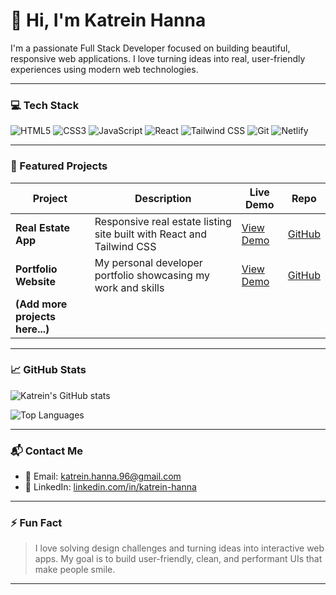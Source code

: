 # 👋 Hi, I'm Katrein Hanna

I'm a passionate Full Stack Developer focused on building beautiful, responsive web applications. I love turning ideas into real, user-friendly experiences using modern web technologies.

---

### 💻 Tech Stack

![HTML5](https://img.shields.io/badge/-HTML5-E34F26?logo=html5&logoColor=white)
![CSS3](https://img.shields.io/badge/-CSS3-1572B6?logo=css3)
![JavaScript](https://img.shields.io/badge/-JavaScript-F7DF1E?logo=javascript&logoColor=black)
![React](https://img.shields.io/badge/-React-61DAFB?logo=react&logoColor=black)
![Tailwind CSS](https://img.shields.io/badge/-TailwindCSS-38B2AC?logo=tailwind-css&logoColor=white)
![Git](https://img.shields.io/badge/-Git-F05032?logo=git&logoColor=white)
![Netlify](https://img.shields.io/badge/-Netlify-00C7B7?logo=netlify&logoColor=white)

---

### 🚀 Featured Projects

| Project | Description | Live Demo | Repo |
|--------|-------------|-----------|------|
| **Real Estate App** | Responsive real estate listing site built with React and Tailwind CSS | [View Demo](https://your-netlify-link.netlify.app) | [GitHub](https://github.com/katrein-hanna/real-estate-project) |
| **Portfolio Website** | My personal developer portfolio showcasing my work and skills | [View Demo](https://your-portfolio-link.netlify.app) | [GitHub](https://github.com/katrein-hanna/portfolio) |
| **(Add more projects here...)** | | | |

---

### 📈 GitHub Stats

![Katrein's GitHub stats](https://github-readme-stats.vercel.app/api?username=katrein-hanna&show_icons=true&theme=tokyonight&title_color=58a6ff&icon_color=58a6ff&text_color=c9d1d9&bg_color=0d1117)

![Top Languages](https://github-readme-stats.vercel.app/api/top-langs/?username=katrein-hanna&layout=compact&theme=radical)

---

### 📬 Contact Me

- 📧 Email: katrein.hanna.96@gmail.com
- 💼 LinkedIn: [linkedin.com/in/katrein-hanna](https://www.linkedin.com/in/katrein-hanna)

---

### ⚡ Fun Fact

> I love solving design challenges and turning ideas into interactive web apps. My goal is to build user-friendly, clean, and performant UIs that make people smile.

---
